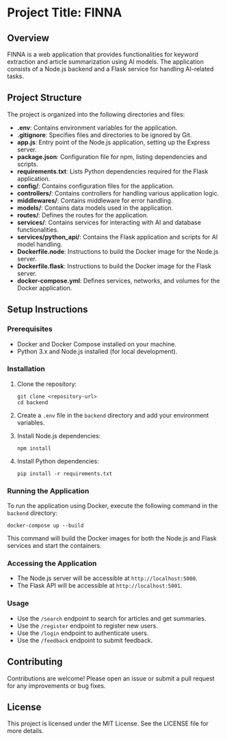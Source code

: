 # Project Title: FINNA

## Overview
FINNA is a web application that provides functionalities for keyword extraction and article summarization using AI models. The application consists of a Node.js backend and a Flask service for handling AI-related tasks.

## Project Structure
The project is organized into the following directories and files:

- **.env**: Contains environment variables for the application.
- **.gitignore**: Specifies files and directories to be ignored by Git.
- **app.js**: Entry point of the Node.js application, setting up the Express server.
- **package.json**: Configuration file for npm, listing dependencies and scripts.
- **requirements.txt**: Lists Python dependencies required for the Flask application.
- **config/**: Contains configuration files for the application.
- **controllers/**: Contains controllers for handling various application logic.
- **middlewares/**: Contains middleware for error handling.
- **models/**: Contains data models used in the application.
- **routes/**: Defines the routes for the application.
- **services/**: Contains services for interacting with AI and database functionalities.
- **services/python_api/**: Contains the Flask application and scripts for AI model handling.
- **Dockerfile.node**: Instructions to build the Docker image for the Node.js server.
- **Dockerfile.flask**: Instructions to build the Docker image for the Flask server.
- **docker-compose.yml**: Defines services, networks, and volumes for the Docker application.

## Setup Instructions

### Prerequisites
- Docker and Docker Compose installed on your machine.
- Python 3.x and Node.js installed (for local development).

### Installation
1. Clone the repository:
   ```
   git clone <repository-url>
   cd backend
   ```

2. Create a `.env` file in the `backend` directory and add your environment variables.

3. Install Node.js dependencies:
   ```
   npm install
   ```

4. Install Python dependencies:
   ```
   pip install -r requirements.txt
   ```

### Running the Application
To run the application using Docker, execute the following command in the `backend` directory:
```
docker-compose up --build
```

This command will build the Docker images for both the Node.js and Flask services and start the containers.

### Accessing the Application
- The Node.js server will be accessible at `http://localhost:5000`.
- The Flask API will be accessible at `http://localhost:5001`.

### Usage
- Use the `/search` endpoint to search for articles and get summaries.
- Use the `/register` endpoint to register new users.
- Use the `/login` endpoint to authenticate users.
- Use the `/feedback` endpoint to submit feedback.

## Contributing
Contributions are welcome! Please open an issue or submit a pull request for any improvements or bug fixes.

## License
This project is licensed under the MIT License. See the LICENSE file for more details.